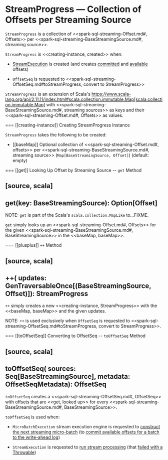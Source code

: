 # StreamProgress &mdash; Collection of Offsets per Streaming Source

`StreamProgress` is a collection of <<spark-sql-streaming-Offset.md#, Offsets>> per <<spark-sql-streaming-BaseStreamingSource.md#, streaming source>>.

`StreamProgress` is <<creating-instance, created>> when:

* [StreamExecution](StreamExecution.md) is created (and creates [committed](StreamExecution.md#committedOffsets) and [available](StreamExecution.md#availableOffsets) offsets)

* `OffsetSeq` is requested to <<spark-sql-streaming-OffsetSeq.md#toStreamProgress, convert to StreamProgress>>

`StreamProgress` is an extension of Scala's https://www.scala-lang.org/api/2.11.11/index.html#scala.collection.immutable.Map[scala.collection.immutable.Map] with <<spark-sql-streaming-BaseStreamingSource.md#, streaming sources>> as keys and their <<spark-sql-streaming-Offset.md#, Offsets>> as values.

=== [[creating-instance]] Creating StreamProgress Instance

`StreamProgress` takes the following to be created:

* [[baseMap]] Optional collection of <<spark-sql-streaming-Offset.md#, offsets>> per <<spark-sql-streaming-BaseStreamingSource.md#, streaming source>> (`Map[BaseStreamingSource, Offset]`) (default: empty)

=== [[get]] Looking Up Offset by Streaming Source -- `get` Method

[source, scala]
----
get(key: BaseStreamingSource): Option[Offset]
----

NOTE: `get` is part of the Scala's `scala.collection.MapLike` to...FIXME.

`get` simply looks up an <<spark-sql-streaming-Offset.md#, Offsets>> for the given <<spark-sql-streaming-BaseStreamingSource.md#, BaseStreamingSource>> in the <<baseMap, baseMap>>.

=== [[plusplus]] `++` Method

[source, scala]
----
++(
  updates: GenTraversableOnce[(BaseStreamingSource, Offset)]): StreamProgress
----

`++` simply creates a new <<creating-instance, StreamProgress>> with the <<baseMap, baseMap>> and the given updates.

NOTE: `++` is used exclusively when `OffsetSeq` is requested to <<spark-sql-streaming-OffsetSeq.md#toStreamProgress, convert to StreamProgress>>.

=== [[toOffsetSeq]] Converting to OffsetSeq -- `toOffsetSeq` Method

[source, scala]
----
toOffsetSeq(
  sources: Seq[BaseStreamingSource],
  metadata: OffsetSeqMetadata): OffsetSeq
----

`toOffsetSeq` creates a <<spark-sql-streaming-OffsetSeq.md#, OffsetSeq>> with offsets that are <<get, looked up>> for every <<spark-sql-streaming-BaseStreamingSource.md#, BaseStreamingSource>>.

`toOffsetSeq` is used when:

* `MicroBatchExecution` stream execution engine is requested to [construct the next streaming micro-batch](spark-sql-streaming-MicroBatchExecution.md#constructNextBatch) (to [commit available offsets for a batch to the write-ahead log](spark-sql-streaming-MicroBatchExecution.md#constructNextBatch-walCommit))

* `StreamExecution` is requested to [run stream processing](StreamExecution.md#runStream) (that [failed with a Throwable](StreamExecution.md#runStream-catch-Throwable))
